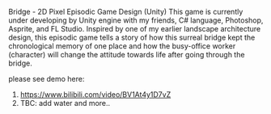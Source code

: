 Bridge - 2D Pixel Episodic Game Design (Unity)
This game is currently under developing by Unity engine with my friends, C# language, Photoshop, Asprite, and FL Studio. Inspired by one of my earlier landscape architecture design, this episodic game tells a story of how this surreal bridge kept the chronological memory of one place and how the busy-office worker (character) will change the attitude towards life after going through the bridge. 

please see demo here:
1. https://www.bilibili.com/video/BV1At4y1D7vZ
2. TBC: add water and more..
